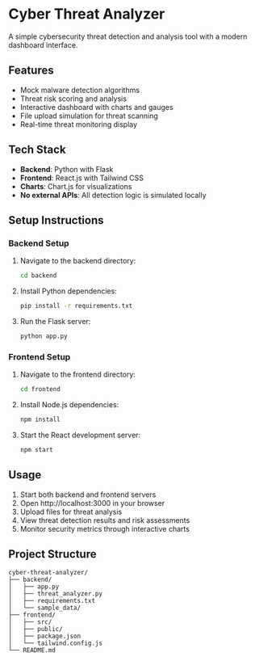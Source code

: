 # Cyber Threat Analyzer

A simple cybersecurity threat detection and analysis tool with a modern dashboard interface.

## Features
- Mock malware detection algorithms
- Threat risk scoring and analysis
- Interactive dashboard with charts and gauges
- File upload simulation for threat scanning
- Real-time threat monitoring display

## Tech Stack
- **Backend**: Python with Flask
- **Frontend**: React.js with Tailwind CSS
- **Charts**: Chart.js for visualizations
- **No external APIs**: All detection logic is simulated locally

## Setup Instructions

### Backend Setup
1. Navigate to the backend directory:
   ```bash
   cd backend
   ```

2. Install Python dependencies:
   ```bash
   pip install -r requirements.txt
   ```

3. Run the Flask server:
   ```bash
   python app.py
   ```

### Frontend Setup
1. Navigate to the frontend directory:
   ```bash
   cd frontend
   ```

2. Install Node.js dependencies:
   ```bash
   npm install
   ```

3. Start the React development server:
   ```bash
   npm start
   ```

## Usage
1. Start both backend and frontend servers
2. Open http://localhost:3000 in your browser
3. Upload files for threat analysis
4. View threat detection results and risk assessments
5. Monitor security metrics through interactive charts

## Project Structure
```
cyber-threat-analyzer/
├── backend/
│   ├── app.py
│   ├── threat_analyzer.py
│   ├── requirements.txt
│   └── sample_data/
├── frontend/
│   ├── src/
│   ├── public/
│   ├── package.json
│   └── tailwind.config.js
└── README.md
```
